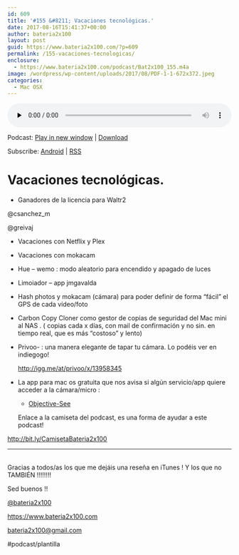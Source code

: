 ```yaml
---
id: 609
title: '#155 &#8211; Vacaciones tecnológicas.'
date: 2017-08-16T15:41:37+00:00
author: bateria2x100
layout: post
guid: https://www.bateria2x100.com/?p=609
permalink: /155-vacaciones-tecnologicas/
enclosure:
  - https://www.bateria2x100.com/podcast/Bat2x100_155.m4a
image: /wordpress/wp-content/uploads/2017/08/PDF-1-1-672x372.jpeg
categories:
  - Mac OSX
---
```

<div class="powerpress_player" id="powerpress_player_6004">
  <audio class="wp-audio-shortcode" id="audio-609-157" preload="none" style="width: 100%;" controls="controls"><source type="audio/mpeg" src="https://www.bateria2x100.com/podcast/Bat2x100_155.m4a?_=157" /><a href="https://www.bateria2x100.com/podcast/Bat2x100_155.m4a">https://www.bateria2x100.com/podcast/Bat2x100_155.m4a</a></audio>
</div>

<p class="powerpress_links powerpress_links_m4a">
  Podcast: <a href="https://www.bateria2x100.com/podcast/Bat2x100_155.m4a" class="powerpress_link_pinw" target="_blank" title="Play in new window" onclick="return powerpress_pinw('https://www.bateria2x100.com/?powerpress_pinw=609-podcast');" rel="nofollow">Play in new window</a> | <a href="https://www.bateria2x100.com/podcast/Bat2x100_155.m4a" class="powerpress_link_d" title="Download" rel="nofollow" download="Bat2x100_155.m4a">Download</a>
</p>

<p class="powerpress_links powerpress_subscribe_links">
  Subscribe: <a href="https://subscribeonandroid.com/www.bateria2x100.com/feed/podcast/" class="powerpress_link_subscribe powerpress_link_subscribe_android" title="Subscribe on Android" rel="nofollow">Android</a> | <a href="https://www.bateria2x100.com/feed/podcast/" class="powerpress_link_subscribe powerpress_link_subscribe_rss" title="Subscribe via RSS" rel="nofollow">RSS</a>
</p>

# Vacaciones tecnológicas.

  * Ganadores de la licencia para Waltr2

@csanchez_m
  
@greivaj

  * Vacaciones con Netflix y Plex
  * Vacaciones con mokacam
  * Hue &#8211; wemo : modo aleatorio para encendido y apagado de luces
  * Limoiador &#8211; app jmgavalda
  * Hash photos y mokacam (cámara) para poder definir de forma &#8220;fácil&#8221; el GPS de cada vídeo/foto
  * Carbon Copy Cloner como gestor de copias de seguridad del Mac mini al NAS . ( copias cada x días, con mail de confirmación y no sin. en tiempo real, que es más “costoso” y lento)
  * Privoo- : una manera elegante de tapar tu cámara. Lo podéis ver en indiegogo!
  
    <http://igg.me/at/privoo/x/13958345>
  * La app para mac os gratuita que nos avisa si algún servicio/app quiere acceder a la cámara/micro :
    
      * [Objective-See](https://objective-see.com/products/oversight.html)
    
    Enlace a la camiseta del podcast, es una forma de ayudar a este podcast!

<http://bit.ly/CamisetaBateria2x100>

* * *

<table>
  <tr />
  
  <tr />
  
  <tr />
</table>

Gracias a todos/as los que me dejáis una reseña en iTunes ! Y los que no TAMBIÉN !!!!!!!!

Sed buenos !!

[@bateria2x100](https://Twitter.com/bateria2x100)
  
<https://www.bateria2x100.com>
  
<bateria2x100@gmail.com>

#podcast/plantilla